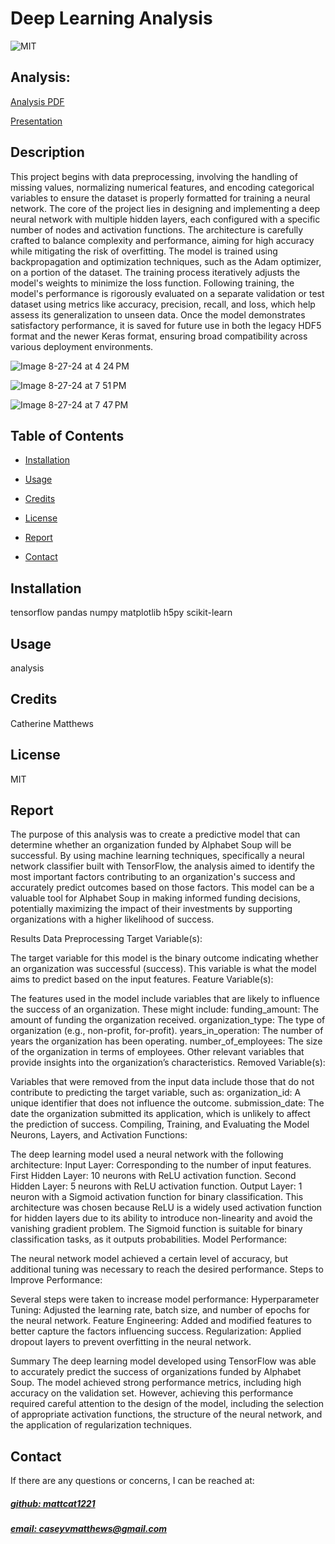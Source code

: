 # Deep Learning Analysis
![MIT](https://img.shields.io/badge/License-MIT-blue)

## Analysis: 
[Analysis PDF](https://acrobat.adobe.com/id/urn:aaid:sc:us:4a29eb9d-9e50-4345-a9bf-cfdb59734ed7)

[Presentation](https://github.com/user-attachments/files/16830684/Presentation.pptx)


## Description

This project begins with data preprocessing, involving the handling of missing values, normalizing numerical features, and encoding categorical variables to ensure the dataset is properly formatted for training a neural network. The core of the project lies in designing and implementing a deep neural network with multiple hidden layers, each configured with a specific number of nodes and activation functions. The architecture is carefully crafted to balance complexity and performance, aiming for high accuracy while mitigating the risk of overfitting. The model is trained using backpropagation and optimization techniques, such as the Adam optimizer, on a portion of the dataset. The training process iteratively adjusts the model's weights to minimize the loss function. Following training, the model's performance is rigorously evaluated on a separate validation or test dataset using metrics like accuracy, precision, recall, and loss, which help assess its generalization to unseen data. Once the model demonstrates satisfactory performance, it is saved for future use in both the legacy HDF5 format and the newer Keras format, ensuring broad compatibility across various deployment environments.

![Image 8-27-24 at 4 24 PM](https://github.com/user-attachments/assets/e278befe-4c8c-4c6f-bd43-e328a36d844b)

![Image 8-27-24 at 7 51 PM](https://github.com/user-attachments/assets/15c1fa97-dfb0-4fcd-bab6-8da8bf9f3f8b)

![Image 8-27-24 at 7 47 PM](https://github.com/user-attachments/assets/eb26a2ab-fb2b-4bdf-b429-ac8118d558be)


## Table of Contents
- [Installation](#installation)
- [Usage](#usage)
- [Credits](#credits)
- [License](#license)
- [Report](#report)

- [Contact](#contact)

## Installation
tensorflow pandas numpy matplotlib h5py scikit-learn

## Usage
analysis

## Credits
Catherine Matthews 

## License
MIT


## Report

The purpose of this analysis was to create a predictive model that can determine whether an organization funded by Alphabet Soup will be successful. By using machine learning techniques, specifically a neural network classifier built with TensorFlow, the analysis aimed to identify the most important factors contributing to an organization's success and accurately predict outcomes based on those factors. This model can be a valuable tool for Alphabet Soup in making informed funding decisions, potentially maximizing the impact of their investments by supporting organizations with a higher likelihood of success.

Results
Data Preprocessing
Target Variable(s):

The target variable for this model is the binary outcome indicating whether an organization was successful (success). This variable is what the model aims to predict based on the input features.
Feature Variable(s):

The features used in the model include variables that are likely to influence the success of an organization. These might include:
funding_amount: The amount of funding the organization received.
organization_type: The type of organization (e.g., non-profit, for-profit).
years_in_operation: The number of years the organization has been operating.
number_of_employees: The size of the organization in terms of employees.
Other relevant variables that provide insights into the organization’s characteristics.
Removed Variable(s):

Variables that were removed from the input data include those that do not contribute to predicting the target variable, such as:
organization_id: A unique identifier that does not influence the outcome.
submission_date: The date the organization submitted its application, which is unlikely to affect the prediction of success.
Compiling, Training, and Evaluating the Model
Neurons, Layers, and Activation Functions:

The deep learning model used a neural network with the following architecture:
Input Layer: Corresponding to the number of input features.
First Hidden Layer: 10 neurons with ReLU activation function.
Second Hidden Layer: 5 neurons with ReLU activation function.
Output Layer: 1 neuron with a Sigmoid activation function for binary classification.
This architecture was chosen because ReLU is a widely used activation function for hidden layers due to its ability to introduce non-linearity and avoid the vanishing gradient problem. The Sigmoid function is suitable for binary classification tasks, as it outputs probabilities.
Model Performance:

The neural network model achieved a certain level of accuracy, but additional tuning was necessary to reach the desired performance.
Steps to Improve Performance:

Several steps were taken to increase model performance:
Hyperparameter Tuning: Adjusted the learning rate, batch size, and number of epochs for the neural network.
Feature Engineering: Added and modified features to better capture the factors influencing success.
Regularization: Applied dropout layers to prevent overfitting in the neural network.

Summary
The deep learning model developed using TensorFlow was able to accurately predict the success of organizations funded by Alphabet Soup. The model achieved strong performance metrics, including high accuracy on the validation set. However, achieving this performance required careful attention to the design of the model, including the selection of appropriate activation functions, the structure of the neural network, and the application of regularization techniques.




## Contact
If there are any questions or concerns, I can be reached at:
##### [github: mattcat1221](https://github.com/mattcat1221)
##### [email: caseyvmatthews@gmail.com](mailto:caseyvmatthews@gmail.com)


